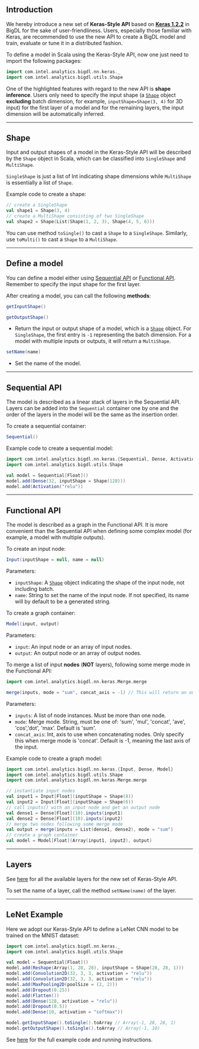 ## **Introduction**
We hereby introduce a new set of __Keras-Style API__ based on [__Keras 1.2.2__](https://faroit.github.io/keras-docs/1.2.2/) in BigDL for the sake of user-friendliness. Users, especially those familiar with Keras, are recommended to use the new API to create a BigDL model and train, evaluate or tune it in a distributed fashion.

To define a model in Scala using the Keras-Style API, now one just need to import the following packages:

```scala
import com.intel.analytics.bigdl.nn.keras._
import com.intel.analytics.bigdl.utils.Shape
```

One of the highlighted features with regard to the new API is __shape inference__. Users only need to specify the input shape (a [`Shape`](#shape) object __excluding__ batch dimension, for example, `inputShape=Shape(3, 4)` for 3D input) for the first layer of a model and for the remaining layers, the input dimension will be automatically inferred.


---
## **Shape**
Input and output shapes of a model in the Keras-Style API will be described by the `Shape` object in Scala, which can be classified into `SingleShape` and `MultiShape`.

`SingleShape` is just a list of Int indicating shape dimensions while `MultiShape` is essentially a list of `Shape`.

Example code to create a shape:
```scala
// create a SingleShape
val shape1 = Shape(3, 4)
// create a MultiShape consisting of two SingleShape
val shape2 = Shape(List(Shape(1, 2, 3), Shape(4, 5, 6)))
```
You can use method `toSingle()` to cast a `Shape` to a `SingleShape`. Similarly, use `toMulti()` to cast a `Shape` to a `MultiShape`.


---
## **Define a model**
You can define a model either using [Sequential API](#sequential-api) or [Functional API](#functional-api). Remember to specify the input shape for the first layer.

After creating a model, you can call the following __methods__:

```scala
getInputShape()
```
```scala
getOutputShape()
```
* Return the input or output shape of a model, which is a [`Shape`](#shape) object. For `SingleShape`, the first entry is `-1` representing the batch dimension. For a model with multiple inputs or outputs, it will return a `MultiShape`.

```scala
setName(name)
```
* Set the name of the model.


---
## **Sequential API**
The model is described as a linear stack of layers in the Sequential API. Layers can be added into the `Sequential` container one by one and the order of the layers in the model will be the same as the insertion order.

To create a sequential container:
```scala
Sequential()
```

Example code to create a sequential model:
```scala
import com.intel.analytics.bigdl.nn.keras.{Sequential, Dense, Activation}
import com.intel.analytics.bigdl.utils.Shape

val model = Sequential[Float]()
model.add(Dense(32, inputShape = Shape(128)))
model.add(Activation("relu"))
```


---
## **Functional API**
The model is described as a graph in the Functional API. It is more convenient than the Sequential API when defining some complex model (for example, a model with multiple outputs).

To create an input node:
```scala
Input(inputShape = null, name = null)
```
Parameters:

* `inputShape`: A [`Shape`](#shape) object indicating the shape of the input node, not including batch.
* `name`: String to set the name of the input node. If not specified, its name will by default to be a generated string.

To create a graph container:
```scala
Model(input, output)
```
Parameters:

* `input`: An input node or an array of input nodes.
* `output`: An output node or an array of output nodes.

To merge a list of input __nodes__ (__NOT__ layers), following some merge mode in the Functional API:
```scala
import com.intel.analytics.bigdl.nn.keras.Merge.merge

merge(inputs, mode = "sum", concat_axis = -1) // This will return an output NODE.
```

Parameters:

* `inputs`: A list of node instances. Must be more than one node.
* `mode`: Merge mode. String, must be one of: 'sum', 'mul', 'concat', 'ave', 'cos','dot', 'max'. Default is 'sum'.
* `concat_axis`: Int, axis to use when concatenating nodes. Only specify this when merge mode is 'concat'. Default is -1, meaning the last axis of the input.

Example code to create a graph model:
```scala
import com.intel.analytics.bigdl.nn.keras.{Input, Dense, Model}
import com.intel.analytics.bigdl.utils.Shape
import com.intel.analytics.bigdl.nn.keras.Merge.merge

// instantiate input nodes
val input1 = Input[Float](inputShape = Shape(8))
val input2 = Input[Float](inputShape = Shape(6))
// call inputs() with an input node and get an output node
val dense1 = Dense[Float](10).inputs(input1)
val dense2 = Dense[Float](10).inputs(input2)
// merge two nodes following some merge mode
val output = merge(inputs = List(dense1, dense2), mode = "sum")
// create a graph container
val model = Model[Float](Array(input1, input2), output)
```


---
## **Layers**
See [here](Layers/core.md) for all the available layers for the new set of Keras-Style API.

To set the name of a layer, call the method `setName(name)` of the layer.


---
## **LeNet Example**
Here we adopt our Keras-Style API to define a LeNet CNN model to be trained on the MNIST dataset:

```scala
import com.intel.analytics.bigdl.nn.keras._
import com.intel.analytics.bigdl.utils.Shape

val model = Sequential[Float]()
model.add(Reshape(Array(1, 28, 28), inputShape = Shape(28, 28, 1)))
model.add(Convolution2D(32, 3, 3, activation = "relu"))
model.add(Convolution2D(32, 3, 3, activation = "relu"))
model.add(MaxPooling2D(poolSize = (2, 2)))
model.add(Dropout(0.25))
model.add(Flatten())
model.add(Dense(128, activation = "relu"))
model.add(Dropout(0.5))
model.add(Dense(10, activation = "softmax"))

model.getInputShape().toSingle().toArray // Array(-1, 28, 28, 1)
model.getOutputShape().toSingle().toArray // Array(-1, 10)
```
See [here](https://github.com/intel-analytics/BigDL/tree/master/spark/dl/src/main/scala/com/intel/analytics/bigdl/example/keras) for the full example code and running instructions.